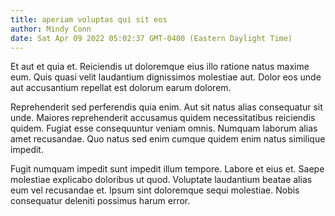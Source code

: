 ```yaml
---
title: aperiam voluptas qui sit eos
author: Mindy Conn
date: Sat Apr 09 2022 05:02:37 GMT-0400 (Eastern Daylight Time)
---
```

Et aut et quia et. Reiciendis ut doloremque eius illo ratione natus maxime eum. Quis quasi velit laudantium dignissimos molestiae aut. Dolor eos unde aut accusantium repellat est dolorum earum dolorem.

 Reprehenderit sed perferendis quia enim. Aut sit natus alias consequatur sit unde. Maiores reprehenderit accusamus quidem necessitatibus reiciendis quidem. Fugiat esse consequuntur veniam omnis. Numquam laborum alias amet recusandae. Quo natus sed enim cumque quidem enim natus similique impedit.

 Fugit numquam impedit sunt impedit illum tempore. Labore et eius et. Saepe molestiae explicabo doloribus ut quod. Voluptate laudantium beatae alias eum vel recusandae et. Ipsum sint doloremque sequi molestiae. Nobis consequatur deleniti possimus harum error.